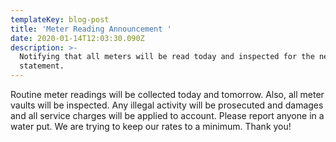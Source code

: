 ```yaml
---
templateKey: blog-post
title: 'Meter Reading Announcement '
date: 2020-01-14T12:03:30.090Z
description: >-
  Notifying that all meters will be read today and inspected for the next bill
  statement.
---
```

  Routine meter readings will be collected today and tomorrow.  Also, all meter vaults will be inspected.  Any illegal activity will be prosecuted and damages and all service charges will be applied to account.  Please report anyone in a water put.  We are trying to keep our rates to a minimum.  Thank you!
